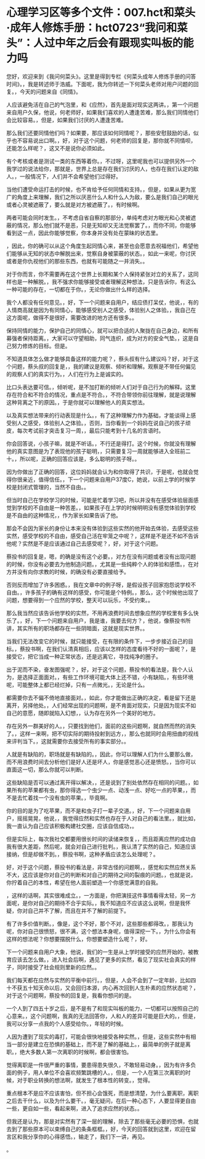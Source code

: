 # 心理学习区等多个文件：007.hct和菜头·成年人修炼手册：hct0723“我问和菜头”：人过中年之后会有跟现实叫板的能力吗 

您好，欢迎来到《我问何菜头》。这里是得到专栏《何菜头成年人修炼手册的问答时间》。，我是转述师于浩威。下面呢，我为你转述一下何菜头老师对用户问题的回复。，今天的问题来自《同情》。

人应该避免活在自己的气泡里，和《应然》，首先是面对现实这两讲。，第一个问题来自用户久保，他说，何老师好，如果我们喜欢的人遭逢苦难，那么我们同情他们会比较容易。，但是，如果我们讨厌的人遭逢苦难。

那么我们还要同情他们吗？如果要，那应该如何同情呢？，那些安慰鼓励的话，似乎也不容易说出口啊。，好，对于这个问题，何老师的回复是，那你就不同情呗，还能怎么样呢？，这又不是说你必须如此。

有个考核或者是测试一类的东西等着你。，不过呀，这里呢我也可以提供另外一个我学过的说法给你，那就是，世界上总是存在我们讨厌的人，也存在我们认定的敌人。，一般情况下，人们并不会希望他们过得好。

当他们遭受命运打击的时候，也不肯给予任何同情和支持。，但是，如果从更为宽广的角度上来理解，我们之所以厌恶什么人和什么人为敌，要么是我们自己的眼光或者心灵被遮蔽了，要么就是对方被遮蔽了。，有时候啊。

两者可能会同时发生。，不考虑自省自察的那部分，单纯考虑对方眼光和心灵被遮蔽的情况，那么他们就不是恶，只是无知却又无法觉察罢了。，而你不同，你能够看到这一点，因此你能够觉察，你本身并没有处在蒙昧的状态里。

，因此，你的确可以从这个角度生起同情心来，甚至也会愿意去祝福他们，希望他们能够从无知的状态中解脱出来，觉察自身被蒙蔽的状态。，如此一来呢，你讨厌或者是你仇视他们的那些东西，也就有可能随之一并消失。。

对于你而言，你不需要再在这个世界上长期和某个人保持紧张对立的关系了，这同样也是一种解脱。，我不强求你能够接受或者理解这种想法，只是告诉你，有这么一种可能的存在，一切都在于你。，无论你做出什么样的选择。

我个人都没有任何意见。，好，下一个问题来自用户，结应债打呆仗，他说，，有的人情商高就是因为有同情心，能够感受别人之感受，体验别人之体验。，我自己在这方面呢，做得不是很好，需要改进的地方还有很多。。

保持同情的能力，保护自己的同情心，就可以把合适的人聚拢在自己身边，和所有募强者保持距离。，大家可以守望相助，同气连织，成为对方的安全气垫。，这是自己努力修炼的目标。但是。

不知道具体怎么做才能够具备这样的能力呢？，蔡头叔有什么建议吗？好，对于这个问题，蔡头叔的回复是，，我的建议是观察、倾听和理解。观察是不带任何偏见的观察人们的真实行为。，人们在行为上是诚实的。

比口头表达要可信。，倾听呢，是不加打断的倾听人们对于自己行为的解释。这里存在符合和不符合的情况，重点是不符合。，不符合带领你前往理解，就是说理解这种背离之下的原因。，于是你就可以理解他人的真实想法。

以及真实想法带来的行动表现是什么。，有了这种理解力作为基础，才能谈得上感受别人之感受，体验别人之体验。，否则，当你看到一个妈妈在说自己的孩子顽皮，每次考试前才突击复习一周，，最后只能考到十几名的言语时。

你会回答说，小孩子嘛，就是不听话。，不行还是得打。这个时候，你就没有理解他的真实意图是为了表现他的孩子聪明，，只需要复习一周就能够进入全班前二十。，所以呢，正确的回答应该是，多么聪明的孩子呀。。

因为你做出了正确的回答，这位妈妈就会认为和你取得了共识，于是呢，也就会觉得你很亲近，值得信任。，下一个问题来自用户37度C，她说，以前上学的时候学校是封闭式管理的，当然不自由。。

但当时自己在学校学习的时候，可能是忙着学习吧，所以并没有在感受体验层面感觉到学校的不自由是一种苦差。，如果孩子在上学的时候明明没有感觉体验到学校是不自由的这种情况，，作为家长如果告诉了他。

那会不会因为家长的身份让本来没有体验到这些实然的他开始去体验，去感受这些实然，感受学校的不自由，感受自己活在牢笼之中呢？，这样是不是还不如不告诉他呢？实然是不是应该通过自己去感受呢？，好，对于这个问题。

蔡投书的回复是，嗯，的确是没有这个必要。，对方在没有问题或者没有出现问题的时候，你没有必要去为他制造问题。，尤其是一些纯粹个人的体验和感悟。，在对方并没有向你求教的时候，的确没有必要直接给予。

否则反而增加了许多困惑。，我在文章中的例子呀，是假设孩子回家抱怨说学校不自由。，许多孩子的确有这样的感受，你可能是个特例。，那么，这个时候他出现了问题，想要得到一个应然的学校，整天可以玩乐，不受约束。。

那么我当然应该告诉他学校的实然，不用再浪费时间去想象应然的学校里有多么快乐了。，好，下一个问题来自用户，我是谁，我要去何方？，他说，像蔡投书所讲，其实所有的职场都存在一些阴暗面，这就是现实世界。。

当我们无法改变它的时候，就只能接受，在有限的条件下，一步步接近自己的目标。，蔡投书啊，在我们认清真相后，应该以怎样的态度看待不好的一面呢？，是接受它，把它当成一种正常状态，还是远离它，寻找纯净的圈子。

出于泥而不染，奋发图强呢？，好，对于这个问题，蔡投书的看法是，我个人认为，是选择正面面对。，有些工作环境可能大体上还不错，小有缺陷。，有些环境呢，可能整体上都已经烂掉，只有一点微光。，无论是什么。

都需要你去不偏不倚地直接面对。，如此，你才能做出正确的决定，看是留下还是离开，另择他处。，人们经常出现的问题啊，是不肯面对现实，只是因为现实不如自己的意愿，随即就陷入幻想，，认为存在另外一个美好的地方。

存在另外一群美好的人。，只要找到他们，面前的这些问题啊，就自然而然的消失了。，这样一来啊，把不切实际的期待投射到远方，，那么也就同时会用扭曲的视线来评判当下。，这就需要你去接受所有的事实部分。。

人就是有缺陷的，职场就是有缺陷的。，因此，你可以理解人们为什么要那么做，而不用浪费时间去分析他们是好人还是坏人，你是感觉恶心还是愤怒。，当你可以直面这一切，那么你就可以判断。

这些缺陷是否可以通过离开得以解决，，还是说到了别处依然存在相同的问题。，如果所有的苹果都有虫，那你得选一个虫少一点、动浅一点、好吃一点的苹果，，而不是去忙着找一个没有虫的苹果。，毕竟啊。

你的目的是为了吃苹果，而不是和虫子打一辈子交道。，好，下一个问题来自用户，摇摇晃晃，他说，，我觉得应然和实然也存在于人对自己的看法里。，就比如，我一直认为自己应该积极构建社交圈，应该自信成功，。

但是实际上，每次我社交都要用很长时间的读储来恢复，，而且距离应然的成功自我有很大差距，然后呢，就会对自己进行批判。，我认清了实然的自己，知道应该接纳，但是却做不到。，蔡投书啊，这种矛盾应该怎么处理呢？。

好，对于这个问题，蔡投书的看法是，非常古怪的问题啊，，感觉和实然应然关系不大，这应该是你对自己的判断和对自己的期待之间的裂痕的问题。，也就是说，你拧着自己的本性，希望在他人面前塑造一个你感觉满意的自我。

，这样的话啊，其实很难成立。，一方面是，你把演技这件事情看得太轻，另一方面呢，是你对自己的期待不合乎实际。，我不知道应不应该这么说啊，但是我怀疑，你对自己并不了解，而且在并不了解的前提下。

有了许多价值判断。，像是，这个不好，那个不对，这些那些都得改。，那我认为呢，你对自己很愤怒，很不满，这个想法本身呢，值得深挖一下。，为什么你会有这样的想法呢？你想要摆脱什么，你想要塑造什么呢？，好。

下一个问题来自用户大象，他说，我们的一生是从上学时接受的应然开始的，被教育应该去怎么做。，进入社会后啊，遇见了更多的实然，看见了现实社会真实的样子，同时接受了社会规则里新的应然。。

我们每天都在应然与实然的平衡中前行。，但是，人会不会到了一定年龄，比如四十不获五十知天命以后，又会回归本源，内心再次回到人生朴素的应然状态呢？，对于这个问题啊，蔡投书的回复是，我看你想问的是。

一个人到了四五十岁之后，是不是有了和现实叫板的能力，一切都可以按照自己的心意来。，这个问题啊，我真的无法回答你，人和人的差异可能是巨大的。，但是，我可以分享一点我的个人感受给你。，年轻的时候。

人因为遭到了现实的毒打，可能会很快地接受各种实然。，但是，这些实然中有相当一部分是建立在恐惧的基础上，而不是了解的基础上。，最简单的例子就是离职。，绝大多数人第一次离职的时候啊，都会很害怕。

觉得离职是一件很严重的事情，要患得患失很久，不敢轻易动身。，因为有许多负面的例子，用人单位不会喜欢频繁跳槽的人。，但是，一个人在第三次离职的时候，对于职业转换的想法啊，就发生了根本性的转变。，觉得。

重点根本不是应不应该害怕，但不担心会饿死，而是想清楚，为什么要离职，离职之后去干什么，以及为什么要干。，毫无疑问，在后一种心态下，人要显得更自由一些，更自如一些，看起来啊，进入了追求应然的状态。。

但我还是认为，那是对实然有了深一层的理解，除去了那些毫无必要的恐惧，也就去到了那些原本可以束缚自己的条条框框。，好，今天的回答就到这里，欢迎在留言区和我分享你的心得感悟。，输走了，我们下一讲，再见。

。